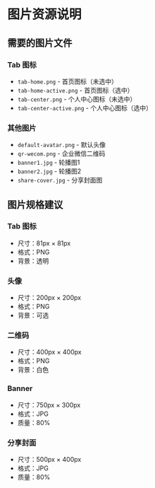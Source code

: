 # 图片资源说明

## 需要的图片文件

### Tab 图标
- `tab-home.png` - 首页图标（未选中）
- `tab-home-active.png` - 首页图标（选中）
- `tab-center.png` - 个人中心图标（未选中）
- `tab-center-active.png` - 个人中心图标（选中）

### 其他图片
- `default-avatar.png` - 默认头像
- `qr-wecom.png` - 企业微信二维码
- `banner1.jpg` - 轮播图1
- `banner2.jpg` - 轮播图2
- `share-cover.jpg` - 分享封面图

## 图片规格建议

### Tab 图标
- 尺寸：81px × 81px
- 格式：PNG
- 背景：透明

### 头像
- 尺寸：200px × 200px
- 格式：PNG
- 背景：可选

### 二维码
- 尺寸：400px × 400px
- 格式：PNG
- 背景：白色

### Banner
- 尺寸：750px × 300px
- 格式：JPG
- 质量：80%

### 分享封面
- 尺寸：500px × 400px
- 格式：JPG
- 质量：80%

